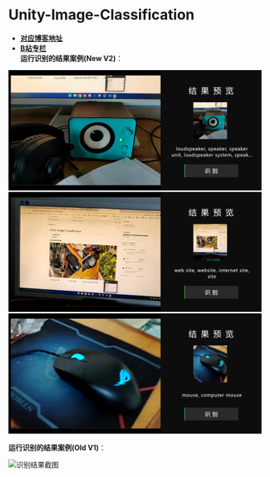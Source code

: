 # Unity-Image-Classification
- [**对应博客地址**](https://yangmingxian.com/posts/tech/image-recognition-in-unity3d-using-barracuda/)  
- [**B站专栏**](https://www.bilibili.com/opus/723179506788990985)  
 **运行识别的结果案例(New V2)**：
 
 ![识别结果截图](/sample1.jpg)  
 ![识别结果截图](/sample2.jpg)  
 ![识别结果截图](/sample3.jpg)  
   
**运行识别的结果案例(Old V1)**：  

![识别结果截图](/samples.png)
